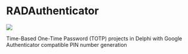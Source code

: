 RADAuthenticator
===================
![](https://tokei.rs/b1/github/radprogrammer/rad-authenticator?category=code)

Time-Based One-Time Password (TOTP) projects in Delphi with Google Authenticator compatible PIN number generation
